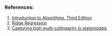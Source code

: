 ### References:

1. [Introduction to Algorithms, Third Edition](https://mitpress.mit.edu/books/introduction-algorithms-third-edition)
2. [Ridge Regression](https://ncss-wpengine.netdna-ssl.com/wp-content/themes/ncss/pdf/Procedures/NCSS/Ridge_Regression.pdf)
3. [Capturing high multi-collinearity in statsmodels](https://stackoverflow.com/questions/25676145/capturing-high-multi-collinearity-in-statsmodels)
